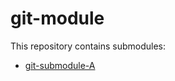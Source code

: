 # git-module

This repository contains submodules:

* [git-submodule-A](https://github.com/vtyurinmn/git-submodule-A)